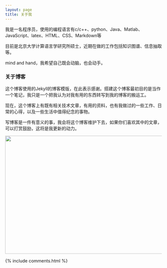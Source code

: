 ```yaml
---
layout: page
title: 关于我 
---
```


我是一名程序员，使用的编程语言有c/c++、python、Java、Matlab、JavaScript、latex、HTML、CSS、Markdown等
<p>
目前是北京大学计算语言学研究所硕士，近期在做的工作包括知识图谱、信息抽取等。
<p>
mind and hand，我希望自己既会动脑，也会动手。

<p>

<h3> 关于博客 </h3>  

<p>

这个博客使用的Jekyll的博客模版，在此表示感谢。搭建这个博客最初目的是当作一个笔记，我只是一个把我认为对我有用的东西转写到我的博客的搬运工。

<p>

现在，这个博客上有既有相关技术文章，有用的资料，也有我做过的一些工作、日常的心得，以及一些生活中值得纪念的事物。

<p>

写博客是一件有意义的事，我会将这个博客维护下去，如果你们喜欢其中的文章，可以打赏鼓励，这将是我更新的动力。

<p> 



<img src="http://sigmaho.oss-cn-qingdao.aliyuncs.com/blogs/back.png" height="380" width="701"> 

<!-- ![](http://sigmaho.oss-cn-qingdao.aliyuncs.com/blogs/back.png)    -->



{% include comments.html %}

